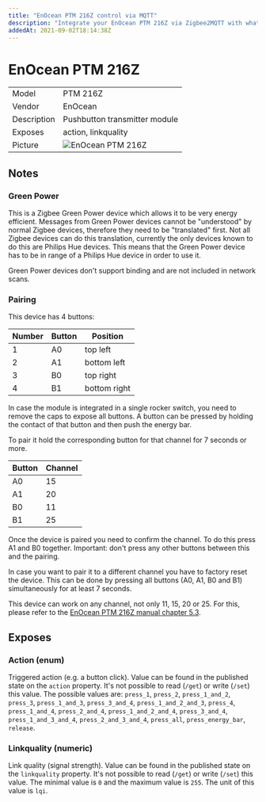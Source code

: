 ```yaml
---
title: "EnOcean PTM 216Z control via MQTT"
description: "Integrate your EnOcean PTM 216Z via Zigbee2MQTT with whatever smart home infrastructure you are using without the vendors bridge or gateway."
addedAt: 2021-09-02T18:14:38Z
---
```


<!-- !!!! -->
<!-- ATTENTION: This file is auto-generated through docgen! -->
<!-- You can only edit the "## Notes"-Section. -->
<!-- !!!! -->

# EnOcean PTM 216Z

|     |     |
|-----|-----|
| Model | PTM 216Z  |
| Vendor  | EnOcean  |
| Description | Pushbutton transmitter module |
| Exposes | action, linkquality |
| Picture | ![EnOcean PTM 216Z](https://psi-4ward.github.io/zigbee2mqtt.io/images/devices/PTM-216Z.jpg) |


## Notes


### Green Power
This is a Zigbee Green Power device which allows it to be very energy efficient.
Messages from Green Power devices cannot be "understood" by normal Zigbee devices, therefore they need to be "translated" first.
Not all Zigbee devices can do this translation, currently the only devices known to do this are Philips Hue devices. This means that the Green Power device has to be in range of a Philips Hue device in order to use it.

Green Power devices don't support binding and are not included in network scans.

### Pairing
This device has 4 buttons:

| Number | Button | Position |
|-|-|-|
| 1 | A0 | top left |
| 2 | A1 | bottom left |
| 3 | B0 | top right |
| 4 | B1 | bottom right |

In case the module is integrated in a single rocker switch, you need to remove the caps to expose all buttons. A button can be pressed by holding the contact of that button and then push the energy bar.

To pair it hold the corresponding button for that channel for 7 seconds or more.

| Button | Channel |
|-|-|
| A0 | 15 |
| A1 | 20 |
| B0 | 11 |
| B1 | 25 |

Once the device is paired you need to confirm the channel. To do this press A1 and B0 together. Important: don't press any other buttons between this and the pairing.

In case you want to pair it to a different channel you have to factory reset the device. This can be done by pressing all buttons (A0, A1, B0 and B1) simultaneously for at least 7 seconds.

This device can work on any channel, not only 11, 15, 20 or 25. For this, please refer to the [EnOcean PTM 216Z manual chapter 5.3](https://www.enocean.com/en/products/enocean_modules_24ghz/ptm-216z/user-manual-pdf/).



## Exposes

### Action (enum)
Triggered action (e.g. a button click).
Value can be found in the published state on the `action` property.
It's not possible to read (`/get`) or write (`/set`) this value.
The possible values are: `press_1`, `press_2`, `press_1_and_2`, `press_3`, `press_1_and_3`, `press_3_and_4`, `press_1_and_2_and_3`, `press_4`, `press_1_and_4`, `press_2_and_4`, `press_1_and_2_and_4`, `press_3_and_4`, `press_1_and_3_and_4`, `press_2_and_3_and_4`, `press_all`, `press_energy_bar`, `release`.

### Linkquality (numeric)
Link quality (signal strength).
Value can be found in the published state on the `linkquality` property.
It's not possible to read (`/get`) or write (`/set`) this value.
The minimal value is `0` and the maximum value is `255`.
The unit of this value is `lqi`.


